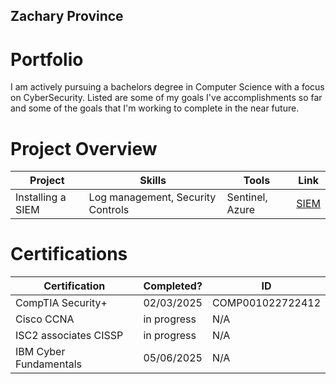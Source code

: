 ## Zachary Province

# Portfolio

I am actively pursuing a bachelors degree in Computer Science with a focus on CyberSecurity. Listed are some of my goals I've accomplishments so far and some of the goals that I'm working to complete in the near future.

# Project Overview 
|     Project     |                 Skills                |     Tools       |      Link       |
| --------------- | ------------------------------------- | --------------- | --------------- |
| Installing a SIEM| Log management, Security Controls   | Sentinel, Azure|  <a href="Project Overview">SIEM</a>   |


# Certifications 

|     Certification     |               Completed?               |     ID       |
| --------------------  | -------------------------------------- | ---------------| 
| CompTIA Security+     |                02/03/2025              |   COMP001022722412  | 
| Cisco CCNA            |                in progress             |     N/A             | 
| ISC2 associates CISSP |                in progress             |     N/A             |   
| IBM Cyber Fundamentals|                05/06/2025              |     N/A             |
